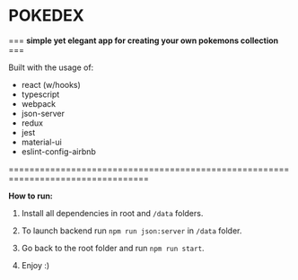 # POKEDEX

=== **simple yet elegant app for creating your own pokemons collection** ===

Built with the usage of:

* react (w/hooks)
* typescript
* webpack
* json-server
* redux
* jest
* material-ui
* eslint-config-airbnb

=================================================================================

**How to run:**

1. Install all dependencies in root and `/data` folders.

2. To launch backend run `npm run json:server` in `/data` folder.

3. Go back to the root folder and run `npm run start`.

4. Enjoy :)
